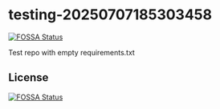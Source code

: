 # testing-20250707185303458
[![FOSSA Status](https://app.fossa.com/api/projects/git%2Bgithub.com%2Fkirogum%2Ftesting-20250707185303458.svg?type=shield)](https://app.fossa.com/projects/git%2Bgithub.com%2Fkirogum%2Ftesting-20250707185303458?ref=badge_shield)

Test repo with empty requirements.txt


## License
[![FOSSA Status](https://app.fossa.com/api/projects/git%2Bgithub.com%2Fkirogum%2Ftesting-20250707185303458.svg?type=large)](https://app.fossa.com/projects/git%2Bgithub.com%2Fkirogum%2Ftesting-20250707185303458?ref=badge_large)